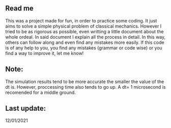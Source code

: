 ## Read me
This was a project made for fun, in order to practice some coding.
It just aims to solve a simple physical problem of classical mechanics. 
However I tried to be as rigorous as possible, even writting a little document about the whole ordeal.
In said document I explain all the process in detail. In this way, others can follow along and even find any mistakes more easily.
If this code is of any help to you, you find any mistakes (grammar or code wise) or you find a way to improve it, let me know!

## Note:
The simulation results tend to be more accurate the smaller the value of the dt is.
However, proccessing time also tends to go up. A dt= 1 microsecond is recomended for a middle ground.

## Last update:
12/01/2021
